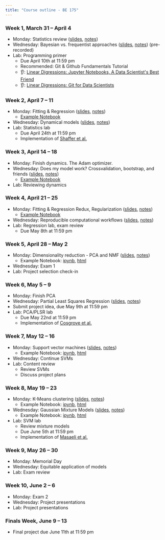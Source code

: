 ```yaml
---
title: "Course outline - BE 175"
---
```


### Week 1, March 31 – April 4

- Monday: Statistics review ([slides](../lectures/lecture1.html), [notes](../notes/lecture1.html))
- Wednesday: Bayesian vs. frequentist approaches ([slides](../lectures/bayesian.html), [notes](../notes/bayesian.html)) (pre-recorded)
- Lab: Programming primer
  - Due April 10th at 11:59 pm
  - Recommended: Git & Github Fundamentals Tutorial
  - 👂: [Linear Digressions: Jupyter Notebooks, A Data Scientist's Best Friend](https://lineardigressions.com/episodes/2017/8/20/jupyter-notebooks-a-data-scientists-best-friend)
  - 👂: [Linear Digressions: Git for Data Scientists](https://lineardigressions.com/episodes/2018/6/3/git-for-data-scientists)

### Week 2, April 7 – 11

- Monday: Fitting & Regression ([slides](../lectures/regression.html), [notes](../notes/regression.html))
  - [Example Notebook](../examples/OLS-Example.ipynb)
- Wednesday: Dynamical models ([slides](../lectures/dynamics.html), [notes](../notes/dynamics.html))
- Lab: Statistics lab
  - Due April 24th at 11:59 pm
  - Implementation of [Shaffer et al.](https://www.nature.com/nature/journal/v546/n7658/abs/nature22794.html)

### Week 3, April 14 – 18

- Monday: Finish dynamics. The Adam optimizer.
- Wednesday: Does my model work? Crossvalidation, bootstrap, and friends ([slides](../lectures/model-validation.html), [notes](../notes/model-validation.html))
  - [Example Notebook](../examples/CrossVal-Example.ipynb)
- Lab: Reviewing dynamics

### Week 4, April 21 – 25

- Monday: Fitting & Regression Redux, Regularization ([slides](../lectures/regularization.html), [notes](../notes/regularization.html))
  - [Example Notebook](../examples/Regularization-Example.ipynb)
- Wednesday: Reproducible computational workflows ([slides](../lectures/reproducibility.html), [notes](../notes/reproducibility.html))
- Lab: Regression lab, exam review
  - Due May 8th at 11:59 pm

### Week 5, April 28 – May 2

- Monday: Dimensionality reduction - PCA and NMF ([slides](../lectures/dimensionality-reduction.html), [notes](../notes/dimensionality-reduction.html))
  - Example Notebook: [ipynb](../examples/PCA-NNMF.ipynb), [html](../examples/pca-nnmf.html)
- Wednesday: Exam 1
- Lab: Project selection check-in

### Week 6, May 5 – 9

- Monday: Finish PCA
- Wednesday: Partial Least Squares Regression ([slides](../lectures/plsr.html), [notes](../notes/plsr.html))
- Submit project idea, due May 9th at 11:59 pm
- Lab: PCA/PLSR lab
  - Due May 22nd at 11:59 pm
  - Implementation of [Cosgrove et al.](https://pubs.rsc.org/en/Content/ArticleLanding/2010/MB/b926287c)

### Week 7, May 12 – 16

- Monday: Support vector machines ([slides](../lectures/svms.html), [notes](../notes/svms.html))
  - Example Notebook: [ipynb](../examples/SVMs-example.ipynb), [html](../examples/svms-example.html)
- Wednesday: Continue SVMs
- Lab: Content review
  - Review SVMs
  - Discuss project plans

### Week 8, May 19 – 23

- Monday: K-Means clustering ([slides](../lectures/clustering.html), [notes](../notes/clustering.html))
  - Example Notebook: [ipynb](../examples/K-Means.ipynb), [html](../examples/k-means.html)
- Wednesday: Gaussian Mixture Models ([slides](../lectures/gmms.html), [notes](../notes/gmms.html))
  - Example Notebook: [ipynb](../examples/Gaussian-Mixtures.ipynb), [html](../examples/gaussian-mixtures.html)
- Lab: SVM lab
  - Review mixture models
  - Due June 5th at 11:59 pm
  - Implementation of [Masaeli et al.](https://www.nature.com/articles/srep37863)

### Week 9, May 26 – 30

- Monday: Memorial Day
- Wednesday: Equitable application of models
- Lab: Exam review

### Week 10, June 2 – 6

- Monday: Exam 2
- Wednesday: Project presentations
- Lab: Project presentations

### Finals Week, June 9 – 13

- Final project due June 11th at 11:59 pm

